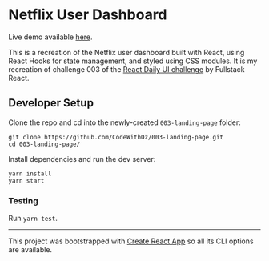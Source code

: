 # Netflix User Dashboard

Live demo available
[here](http://003-landing-page-dev.us-west-2.elasticbeanstalk.com).

This is a recreation of the Netflix user dashboard built with React,
using React Hooks for state management, and styled using CSS modules.
It is my recreation of challenge 003 of the
[React Daily UI challenge](https://github.com/fullstackreact/react-daily-ui)
by Fullstack React.

## Developer Setup

Clone the repo and cd into the newly-created `003-landing-page` folder:

```
git clone https://github.com/CodeWithOz/003-landing-page.git
cd 003-landing-page/
```

Install dependencies and run the dev server:

```
yarn install
yarn start
```

### Testing

Run `yarn test`.

---

This project was bootstrapped with
[Create React App](https://github.com/facebook/create-react-app) so all its
CLI options are available.
